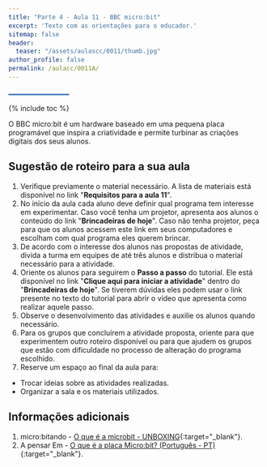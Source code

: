 ```yaml
---
title: "Parte 4 - Aula 11 - BBC micro:bit"
excerpt: 'Texto com as orientações para o educador.'
sitemap: false
header: 
  teaser: "/assets/aulascc/0011/thumb.jpg" 
author_profile: false
permalink: /aulacc/0011A/
---
```

![Linha separadora](/assets/images/line.jpg)

{% include toc %} 

O BBC micro:bit é um hardware baseado em uma pequena placa programável que inspira a criatividade e permite turbinar as criações digitais dos seus alunos.

## Sugestão de roteiro para a sua aula
1. Verifique previamente o material necessário. A lista de materiais está disponível no link "**Requisitos para a aula 11**".
1. No início da aula cada aluno deve definir qual programa tem interesse em experimentar. Caso você tenha um projetor, apresenta aos alunos o conteúdo do link "**Brincadeiras de hoje**". Caso não tenha projetor, peça para que os alunos acessem este link em seus computadores e escolham com qual programa eles querem brincar.
1. De acordo com o interesse dos alunos nas propostas de atividade, divida a turma em equipes de até três alunos e distribua o material necessário para a atividade.
1. Oriente os alunos para seguirem o **Passo a passo** do tutorial. Ele está disponível no link "**Clique aqui para iniciar a atividade**" dentro do "**Brincadeiras de hoje**". Se tiverem dúvidas eles podem usar o link presente no texto do tutorial para abrir o vídeo que apresenta como realizar aquele passo.
1. Observe o desenvolvimento das atividades e auxilie os alunos quando necessário. 
1. Para os grupos que concluírem a atividade proposta, oriente para que experimentem outro roteiro disponível ou para que ajudem os grupos que estão com dificuldade no processo de alteração do programa escolhido.
1. Reserve um espaço ao final da aula para:
  * Trocar ideias sobre as atividades realizadas.
  * Organizar a sala e os materiais utilizados.

## Informações adicionais
1. micro:bitando - [O que é a microbit - UNBOXING](https://www.youtube.com/watch?v=Pzy23PnFIIs){:target="_blank"}.
1. A pensar Em - [O que é a placa Micro:bit? (Português - PT)](https://www.youtube.com/watch?v=7_eWBplVECU){:target="_blank"}.
